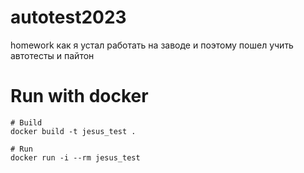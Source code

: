 # autotest2023
homework
как я устал работать на заводе и поэтому пошел учить автотесты и пайтон

# Run with docker
```
# Build
docker build -t jesus_test .

# Run
docker run -i --rm jesus_test
```
